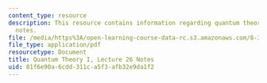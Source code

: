 ```yaml
---
content_type: resource
description: This resource contains information regarding quantum theory I, lecture
  notes.
file: /media/https%3A/open-learning-course-data-rc.s3.amazonaws.com/8-321-quantum-theory-i-fall-2017/81f6e90a6cdd311ca5f3afb32e9da1f2_MIT8_321F17_lec26.pdf
file_type: application/pdf
resourcetype: Document
title: Quantum Theory I, Lecture 26 Notes
uid: 81f6e90a-6cdd-311c-a5f3-afb32e9da1f2
---
```

